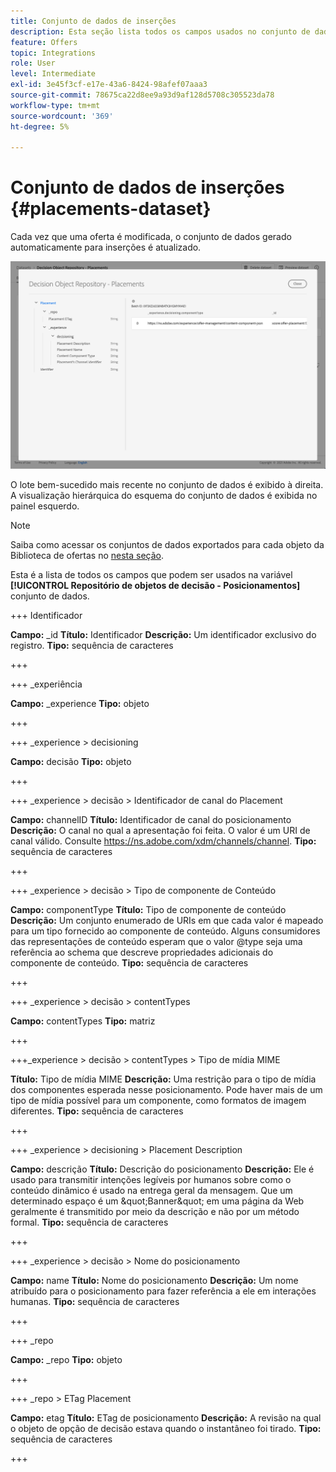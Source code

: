 ```yaml
---
title: Conjunto de dados de inserções
description: Esta seção lista todos os campos usados no conjunto de dados exportado para inserções
feature: Offers
topic: Integrations
role: User
level: Intermediate
exl-id: 3e45f3cf-e17e-43a6-8424-98afef07aaa3
source-git-commit: 78675ca22d8ee9a93d9af128d5708c305523da78
workflow-type: tm+mt
source-wordcount: '369'
ht-degree: 5%

---
```


# Conjunto de dados de inserções {#placements-dataset}

Cada vez que uma oferta é modificada, o conjunto de dados gerado automaticamente para inserções é atualizado.

![](../assets/dataset-placements.png)

O lote bem-sucedido mais recente no conjunto de dados é exibido à direita. A visualização hierárquica do esquema do conjunto de dados é exibida no painel esquerdo.

>[!NOTE]
>
>Saiba como acessar os conjuntos de dados exportados para cada objeto da Biblioteca de ofertas no [nesta seção](../export-catalog/access-dataset.md).

Esta é a lista de todos os campos que podem ser usados na variável **[!UICONTROL Repositório de objetos de decisão - Posicionamentos]** conjunto de dados.

<!--A placement describes a location or place in a personalized message. It is used to set technical constraints for content that the personalization decision supplies. The placement also represents a request to produce certain types of metrics when an experience event is produced where this placement is involved. For instance, the placement facilitates a personalized clickable image inside an email shown to an end-user. The placement may for instance request from the assembled experience that the click on its image gets reported in an experience event with a metric https://ns.adobe.com/xdm/data/metrics/web/linkclicks and a reference to this placement.-->

+++ Identificador

**Campo:** _id
**Título:** Identificador
**Descrição:** Um identificador exclusivo do registro.
**Tipo:** sequência de caracteres

+++

+++ _experiência

**Campo:** _experience
**Tipo:** objeto

+++

+++ _experience > decisioning

**Campo:** decisão
**Tipo:** objeto

+++

+++ _experience > decisão > Identificador de canal do Placement

**Campo:** channelID
**Título:** Identificador de canal do posicionamento
**Descrição:** O canal no qual a apresentação foi feita. O valor é um URI de canal válido. Consulte https://ns.adobe.com/xdm/channels/channel.
**Tipo:** sequência de caracteres

+++

+++ _experience > decisão > Tipo de componente de Conteúdo

**Campo:** componentType
**Título:** Tipo de componente de conteúdo
**Descrição:** Um conjunto enumerado de URIs em que cada valor é mapeado para um tipo fornecido ao componente de conteúdo. Alguns consumidores das representações de conteúdo esperam que o valor @type seja uma referência ao schema que descreve propriedades adicionais do componente de conteúdo.
**Tipo:** sequência de caracteres

+++

+++ _experience > decisão > contentTypes

**Campo:** contentTypes
**Tipo:** matriz

+++

+++_experience > decisão > contentTypes > Tipo de mídia MIME

**Título:** Tipo de mídia MIME
**Descrição:** Uma restrição para o tipo de mídia dos componentes esperada nesse posicionamento. Pode haver mais de um tipo de mídia possível para um componente, como formatos de imagem diferentes.
**Tipo:** sequência de caracteres

+++

+++ _experience > decisioning > Placement Description

**Campo:** descrição
**Título:** Descrição do posicionamento
**Descrição:** Ele é usado para transmitir intenções legíveis por humanos sobre como o conteúdo dinâmico é usado na entrega geral da mensagem. Que um determinado espaço é um \&quot;Banner\&quot; em uma página da Web geralmente é transmitido por meio da descrição e não por um método formal.
**Tipo:** sequência de caracteres

+++

+++ _experience > decisão > Nome do posicionamento

**Campo:** name
**Título:** Nome do posicionamento
**Descrição:** Um nome atribuído para o posicionamento para fazer referência a ele em interações humanas.
**Tipo:** sequência de caracteres

+++

+++ _repo

**Campo:** _repo
**Tipo:** objeto

+++

+++ _repo > ETag Placement

**Campo:** etag
**Título:** ETag de posicionamento
**Descrição:** A revisão na qual o objeto de opção de decisão estava quando o instantâneo foi tirado.
**Tipo:** sequência de caracteres

+++
